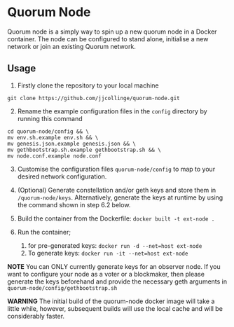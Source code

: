 # Quorum Node
Quorum node is a simply way to spin up a new quorum node in a Docker container. The node can be configured to stand alone, initialise a new network or join an existing Quorum network.

## Usage
1. Firstly clone the repository to your local machine
```
git clone https://github.com/jjcollinge/quorum-node.git
```

2. Rename the example configuration files in the `config` directory by running this command
```
cd quorum-node/config && \
mv env.sh.example env.sh && \
mv genesis.json.example genesis.json && \
mv gethbootstrap.sh.example gethbootstrap.sh && \
mv node.conf.example node.conf
```

3. Customise the configuration files `quorum-node/config` to map to your desired network configuration.

4. (Optional) Generate constellation and/or geth keys and store them in `/quorum-node/keys`. Alternatively, generate the keys at runtime by using the command shown in step 6.2 below.

5. Build the container from the Dockerfile: `docker built -t ext-node .`

6. Run the container;
    1. for pre-generated keys: `docker run -d --net=host ext-node`
    2. To generate keys: `docker run -it --net=host ext-node`

**NOTE** You can ONLY currently generate keys for an observer node. If you want to configure your node as a voter or a blockmaker, then please generate the keys beforehand and provide the necessary geth arguments in `quorum-node/config/gethbootstrap.sh`

**WARNING** The initial build of the quorum-node docker image will take a little while, however, subsequent builds will use the local cache and will be considerably faster.



